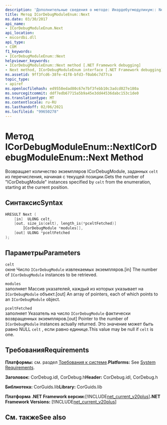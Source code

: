 ```yaml
---
description: 'Дополнительные сведения о методе: Икордебугмодулинум:: Next'
title: Метод ICorDebugModuleEnum::Next
ms.date: 03/30/2017
api_name:
- ICorDebugModuleEnum.Next
api_location:
- mscordbi.dll
api_type:
- COM
f1_keywords:
- ICorDebugModuleEnum::Next
helpviewer_keywords:
- ICorDebugModuleEnum::Next method [.NET Framework debugging]
- Next method, ICorDebugModuleEnum interface [.NET Framework debugging]
ms.assetid: 9ff3fcd6-38fe-41f8-bfd3-f0ab6c7d77ca
topic_type:
- apiref
ms.openlocfilehash: ed9558edad80c67e7bf3febb10c3adcd027e180a
ms.sourcegitcommit: ddf7edb67715a5b9a45e3dd44536dabc153c1de0
ms.translationtype: MT
ms.contentlocale: ru-RU
ms.lasthandoff: 02/06/2021
ms.locfileid: "99650278"
---
```

# <a name="icordebugmoduleenumnext-method"></a><span data-ttu-id="4a508-103">Метод ICorDebugModuleEnum::Next</span><span class="sxs-lookup"><span data-stu-id="4a508-103">ICorDebugModuleEnum::Next Method</span></span>

<span data-ttu-id="4a508-104">Возвращает количество экземпляров ICorDebugModule, заданных `celt` из перечисления, начиная с текущей позиции.</span><span class="sxs-lookup"><span data-stu-id="4a508-104">Gets the number of "ICorDebugModule" instances specified by `celt` from the enumeration, starting at the current position.</span></span>  
  
## <a name="syntax"></a><span data-ttu-id="4a508-105">Синтаксис</span><span class="sxs-lookup"><span data-stu-id="4a508-105">Syntax</span></span>  
  
```cpp  
HRESULT Next (  
    [in]  ULONG celt,  
    [out, size_is(celt), length_is(*pceltFetched)]  
        ICorDebugModule *modules[],  
    [out] ULONG *pceltFetched  
);  
```  
  
## <a name="parameters"></a><span data-ttu-id="4a508-106">Параметры</span><span class="sxs-lookup"><span data-stu-id="4a508-106">Parameters</span></span>  

 `celt`  
 <span data-ttu-id="4a508-107">окне Число `ICorDebugModule` извлекаемых экземпляров.</span><span class="sxs-lookup"><span data-stu-id="4a508-107">[in] The number of `ICorDebugModule` instances to be retrieved.</span></span>  
  
 `modules`  
 <span data-ttu-id="4a508-108">заполняет Массив указателей, каждый из которых указывает на `ICorDebugModule` объект.</span><span class="sxs-lookup"><span data-stu-id="4a508-108">[out] An array of pointers, each of which points to an `ICorDebugModule` object.</span></span>  
  
 `pceltFetched`  
 <span data-ttu-id="4a508-109">заполняет Указатель на число `ICorDebugModule` фактически возвращенных экземпляров.</span><span class="sxs-lookup"><span data-stu-id="4a508-109">[out] Pointer to the number of `ICorDebugModule` instances actually returned.</span></span> <span data-ttu-id="4a508-110">Это значение может быть равно NULL `celt` , если равно единице.</span><span class="sxs-lookup"><span data-stu-id="4a508-110">This value may be null if `celt` is one.</span></span>  
  
## <a name="requirements"></a><span data-ttu-id="4a508-111">Требования</span><span class="sxs-lookup"><span data-stu-id="4a508-111">Requirements</span></span>  

 <span data-ttu-id="4a508-112">**Платформы:** см. раздел [Требования к системе](../../get-started/system-requirements.md).</span><span class="sxs-lookup"><span data-stu-id="4a508-112">**Platforms:** See [System Requirements](../../get-started/system-requirements.md).</span></span>  
  
 <span data-ttu-id="4a508-113">**Заголовок:** CorDebug.idl, CorDebug.h</span><span class="sxs-lookup"><span data-stu-id="4a508-113">**Header:** CorDebug.idl, CorDebug.h</span></span>  
  
 <span data-ttu-id="4a508-114">**Библиотека:** CorGuids.lib</span><span class="sxs-lookup"><span data-stu-id="4a508-114">**Library:** CorGuids.lib</span></span>  
  
 <span data-ttu-id="4a508-115">**Платформа .NET Framework версии:**[!INCLUDE[net_current_v20plus](../../../../includes/net-current-v20plus-md.md)]</span><span class="sxs-lookup"><span data-stu-id="4a508-115">**.NET Framework Versions:** [!INCLUDE[net_current_v20plus](../../../../includes/net-current-v20plus-md.md)]</span></span>  
  
## <a name="see-also"></a><span data-ttu-id="4a508-116">См. также</span><span class="sxs-lookup"><span data-stu-id="4a508-116">See also</span></span>
